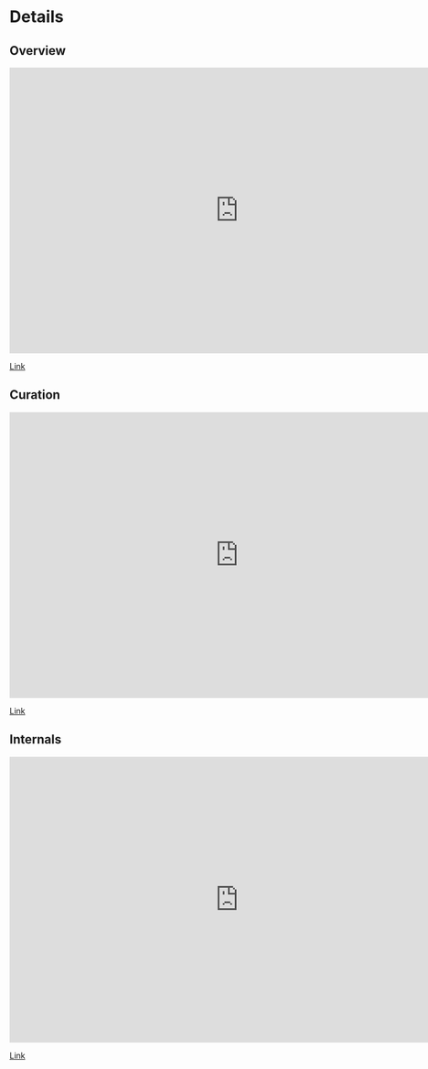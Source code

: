 # Details

## Overview 

<iframe src="https://www.cse.wustl.edu/~bill.siever/faq/Overview.mp4" width="800" height="500" frameborder="0" allowfullscreen webkitallowfullscreen msallowfullscreen></iframe>

[Link](https://www.cse.wustl.edu/~bill.siever/faq/Overview.mp4)

## Curation

<iframe src="https://www.cse.wustl.edu/~bill.siever/faq/Curation.mp4" width="800" height="500" frameborder="0" allowfullscreen webkitallowfullscreen msallowfullscreen></iframe>

[Link](https://www.cse.wustl.edu/~bill.siever/faq/Curation.mp4)

## Internals

<iframe src="https://www.cse.wustl.edu/~bill.siever/faq/Internals.mp4" width="800" height="500"  frameborder="0" allowfullscreen webkitallowfullscreen msallowfullscreen></iframe>

[Link](https://www.cse.wustl.edu/~bill.siever/faq/Internals.mp4)

